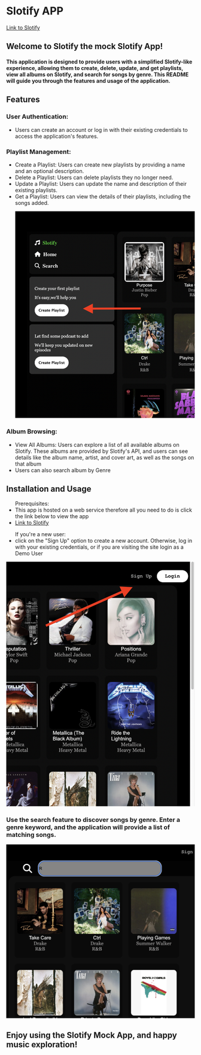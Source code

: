 
# Slotify APP
   <a href="https://slotify-web-server.onrender.com">Link to Slotify</a>

## Welcome to Slotify the mock Slotify App!
#### This application is designed to provide users with a simplified Slotify-like experience, allowing them to create, delete, update, and get playlists, view all albums on Slotify, and search for songs by genre. This README will guide you through the features and usage of the application.

## Features

### User Authentication:
<ul>
 <li>Users can create an account or log in with their existing credentials to access the application's features. </li>
</ul>


### Playlist Management:

<ul>
<li>Create a Playlist: Users can create new playlists by providing a name and an optional description. </li>
<li>Delete a Playlist: Users can delete playlists they no longer need.</li>
<li>Update a Playlist: Users can update the name and description of their existing playlists.</lo>
<li>Get a Playlist: Users can view the details of their playlists, including the songs added.</li>

![Local Image](playlist_image.png)


</ul>


### Album Browsing:
<ul>
<li>View All Albums: Users can explore a list of all available albums on Slotify. These albums are provided by Slotify's API, and users can see details like the album name, artist, and cover art, as well as the songs on that album</li>
<li>Users can also search album by Genre </li>
</ul>


## Installation and Usage
<ul>Prerequisites: 
   <li>This app is hosted on a web service therefore all you need to do is click the link below to view the app

   </li>
   <li><a href="https://slotify-web-server.onrender.com">Link to Slotify</a></li>
</ul>




<ul>If you're a new user:
<li> click on the "Sign Up" option to create a new account. Otherwise, log in with your existing credentials,
 or if you are visiting the site login as a Demo User</li>

</ul>

![Local Image](login_signup.png)



### Use the search feature to discover songs by genre. Enter a genre keyword, and the application will provide a list of matching songs.

![Local Image](search.png)

## Enjoy using the Slotify Mock App, and happy music exploration!
